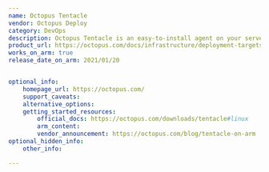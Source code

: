 ```yaml
---
name: Octopus Tentacle
vendor: Octopus Deploy
category: DevOps
description: Octopus Tentacle is an easy-to-install agent on your servers that takes care of deploying and updating applications from Octopus Deploy. It ensures smooth installations and keeps you updated on the deployment progress.
product_url: https://octopus.com/docs/infrastructure/deployment-targets/tentacle
works_on_arm: true
release_date_on_arm: 2021/01/20


optional_info:
    homepage_url: https://octopus.com/ 
    support_caveats:
    alternative_options:
    getting_started_resources:
        official_docs: https://octopus.com/downloads/tentacle#linux
        arm_content:
        vendor_announcement: https://octopus.com/blog/tentacle-on-arm
optional_hidden_info:
    other_info:

---
```


